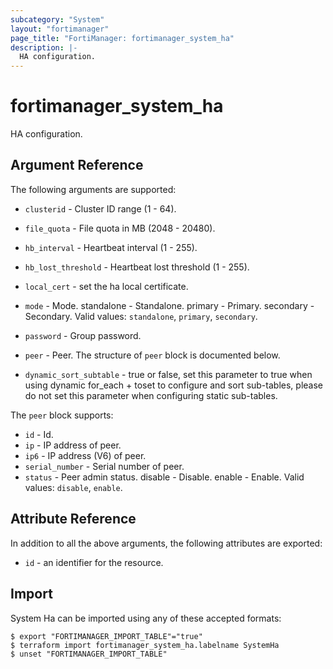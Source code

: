 ```yaml
---
subcategory: "System"
layout: "fortimanager"
page_title: "FortiManager: fortimanager_system_ha"
description: |-
  HA configuration.
---
```


# fortimanager_system_ha
HA configuration.

## Argument Reference


The following arguments are supported:


* `clusterid` - Cluster ID range (1 - 64).
* `file_quota` - File quota in MB (2048 - 20480).
* `hb_interval` - Heartbeat interval (1 - 255).
* `hb_lost_threshold` - Heartbeat lost threshold (1 - 255).
* `local_cert` - set the ha local certificate.
* `mode` - Mode. standalone - Standalone. primary - Primary. secondary - Secondary. Valid values: `standalone`, `primary`, `secondary`.

* `password` - Group password.
* `peer` - Peer. The structure of `peer` block is documented below.
* `dynamic_sort_subtable` - true or false, set this parameter to true when using dynamic for_each + toset to configure and sort sub-tables, please do not set this parameter when configuring static sub-tables.

The `peer` block supports:

* `id` - Id.
* `ip` - IP address of peer.
* `ip6` - IP address (V6) of peer.
* `serial_number` - Serial number of peer.
* `status` - Peer admin status. disable - Disable. enable - Enable. Valid values: `disable`, `enable`.



## Attribute Reference

In addition to all the above arguments, the following attributes are exported:
* `id` - an identifier for the resource.

## Import

System Ha can be imported using any of these accepted formats:
```
$ export "FORTIMANAGER_IMPORT_TABLE"="true"
$ terraform import fortimanager_system_ha.labelname SystemHa
$ unset "FORTIMANAGER_IMPORT_TABLE"
```

